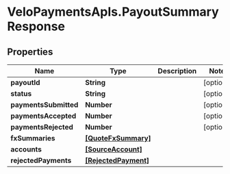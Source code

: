# VeloPaymentsApIs.PayoutSummaryResponse

## Properties

Name | Type | Description | Notes
------------ | ------------- | ------------- | -------------
**payoutId** | **String** |  | [optional] 
**status** | **String** |  | [optional] 
**paymentsSubmitted** | **Number** |  | [optional] 
**paymentsAccepted** | **Number** |  | [optional] 
**paymentsRejected** | **Number** |  | [optional] 
**fxSummaries** | [**[QuoteFxSummary]**](QuoteFxSummary.md) |  | 
**accounts** | [**[SourceAccount]**](SourceAccount.md) |  | 
**rejectedPayments** | [**[RejectedPayment]**](RejectedPayment.md) |  | 


